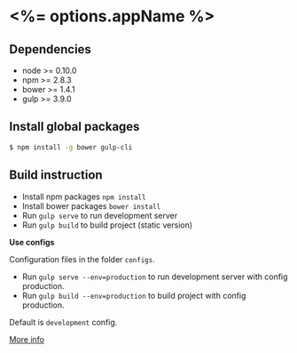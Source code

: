 # <%= options.appName %>

## Dependencies

* node >= 0.10.0
* npm >= 2.8.3
* bower >= 1.4.1
* gulp >= 3.9.0

## Install global packages

```sh
$ npm install -g bower gulp-cli
```

## Build instruction

* Install npm packages `npm install`
* Install bower packages `bower install`
* Run `gulp serve` to run development server
* Run `gulp build` to build project (static version)

**Use configs**

Сonfiguration files in the folder `configs`.

* Run `gulp serve --env=production` to run development server with config production.
* Run `gulp build --env=production` to build project with config production.

Default is `development` config.

[More info](https://github.com/nevech/generator-genlys/blob/master/docs/README.md)
